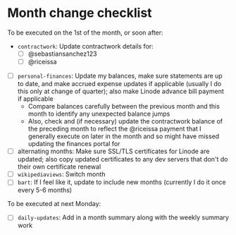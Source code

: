# Month change checklist

To be executed on the 1st of the month, or soon after:

- `contractwork`: Update contractwork details for:
  - [ ] @sebastiansanchez123
  - [ ] @riceissa
- [ ] `personal-finances`: Update my balances, make sure statements are up to date, and make accrued expense updates if applicable (usually I do this only at change of quarter); also make Linode advance bill payment if applicable
  - Compare balances carefully between the previous month and this month to identify any unexpected balance jumps
  - Also, check and (if necessary) update the contractwork balance of the preceding month to reflect the @riceissa payment that I generally execute on later in the month and so might have missed updating the finances portal for
- [ ] alternating months: Make sure SSL/TLS certificates for Linode are updated; also copy updated certificates to any dev servers that don't do their own certificate renewal
- [ ] `wikipediaviews`: Switch month
- [ ] `bart`: If I feel like it, update to include new months (currently I do it once every 5-6 months)

To be executed at next Monday:

- [ ] `daily-updates`: Add in a month summary along with the weekly summary work

